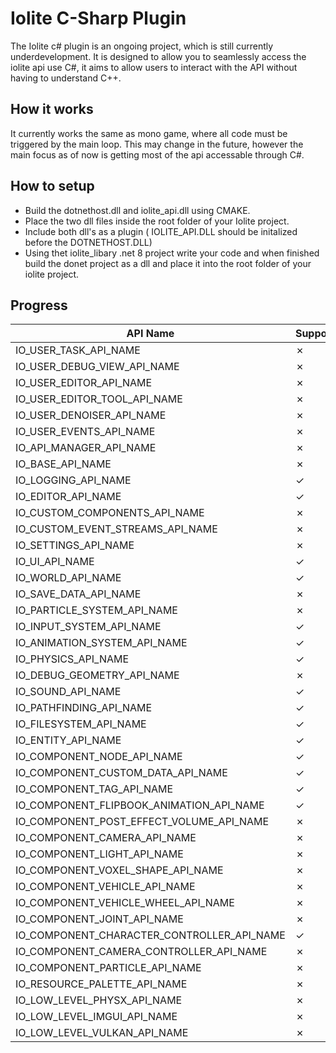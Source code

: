 Iolite C-Sharp Plugin
=====================
The Iolite c# plugin is an ongoing project, which is still currently underdevelopment. It is designed to allow you to seamlessly access the iolite api use C#, it aims to allow users to interact with the API without having to understand C++. 

How it works
-------------
It currently works the same as mono game, where all code must be triggered by the main loop. This may change in the future, however the main focus as of now is getting most of the api accessable through C#.

How to setup
-------------
- Build the dotnethost.dll and iolite_api.dll using CMAKE.
- Place the two dll files inside the root folder of your Iolite project.
- Include both dll's as a plugin ( IOLITE_API.DLL should be initalized before the DOTNETHOST.DLL)
- Using thet iolite_libary .net 8 project write your code and when finished build the donet project as a dll and place it into the root folder of your iolite project.


Progress
------------

| API Name                            | Supported       |
|-------------------------------------|-----------------|
| IO_USER_TASK_API_NAME               | ✗               |
| IO_USER_DEBUG_VIEW_API_NAME         | ✗               |
| IO_USER_EDITOR_API_NAME             | ✗               |
| IO_USER_EDITOR_TOOL_API_NAME        | ✗               |
| IO_USER_DENOISER_API_NAME           | ✗               |
| IO_USER_EVENTS_API_NAME             | ✗               |
| IO_API_MANAGER_API_NAME             | ✗               |
| IO_BASE_API_NAME                    | ✗               |
| IO_LOGGING_API_NAME                 |   ✓             |
| IO_EDITOR_API_NAME                  |   ✓             |
| IO_CUSTOM_COMPONENTS_API_NAME       | ✗               |
| IO_CUSTOM_EVENT_STREAMS_API_NAME    | ✗               |
| IO_SETTINGS_API_NAME                | ✗               |
| IO_UI_API_NAME                      |   ✓             |
| IO_WORLD_API_NAME                   |   ✓             |
| IO_SAVE_DATA_API_NAME               | ✗               |
| IO_PARTICLE_SYSTEM_API_NAME         | ✗               |
| IO_INPUT_SYSTEM_API_NAME            |   ✓             |
| IO_ANIMATION_SYSTEM_API_NAME        |   ✓             |
| IO_PHYSICS_API_NAME                 |   ✓             |
| IO_DEBUG_GEOMETRY_API_NAME          | ✗               |
| IO_SOUND_API_NAME                   |   ✓             |
| IO_PATHFINDING_API_NAME             |   ✓             |
| IO_FILESYSTEM_API_NAME              |   ✓             |
| IO_ENTITY_API_NAME                  |   ✓             |
| IO_COMPONENT_NODE_API_NAME          |   ✓             |
| IO_COMPONENT_CUSTOM_DATA_API_NAME   |   ✓             |
| IO_COMPONENT_TAG_API_NAME           |   ✓             |
| IO_COMPONENT_FLIPBOOK_ANIMATION_API_NAME  |  ✓         |
| IO_COMPONENT_POST_EFFECT_VOLUME_API_NAME  | ✗         |
| IO_COMPONENT_CAMERA_API_NAME        | ✗               |
| IO_COMPONENT_LIGHT_API_NAME         | ✗               |
| IO_COMPONENT_VOXEL_SHAPE_API_NAME   | ✗               |
| IO_COMPONENT_VEHICLE_API_NAME       | ✗               |
| IO_COMPONENT_VEHICLE_WHEEL_API_NAME | ✗               |
| IO_COMPONENT_JOINT_API_NAME         | ✗               |
| IO_COMPONENT_CHARACTER_CONTROLLER_API_NAME |   ✓       |
| IO_COMPONENT_CAMERA_CONTROLLER_API_NAME  | ✗          |
| IO_COMPONENT_PARTICLE_API_NAME      | ✗               |
| IO_RESOURCE_PALETTE_API_NAME        | ✗               |
| IO_LOW_LEVEL_PHYSX_API_NAME         | ✗               |
| IO_LOW_LEVEL_IMGUI_API_NAME         | ✗               |
| IO_LOW_LEVEL_VULKAN_API_NAME        | ✗               |
